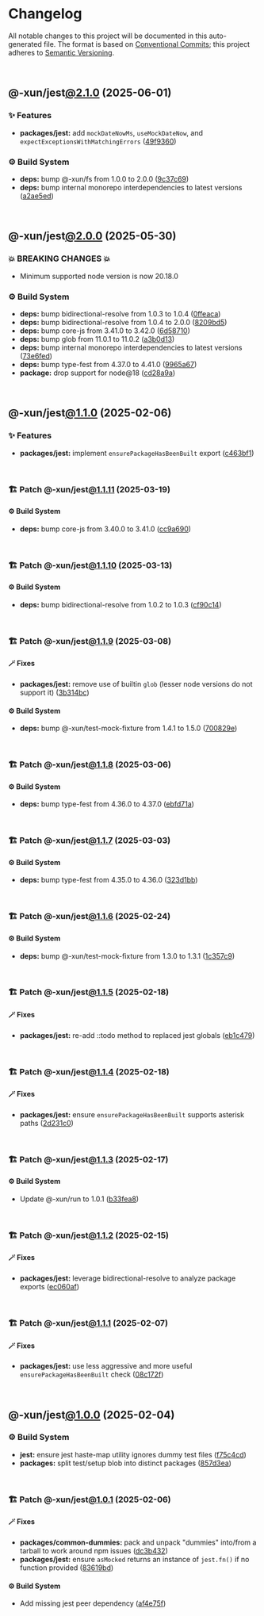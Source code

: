 # Changelog

All notable changes to this project will be documented in this auto-generated
file. The format is based on [Conventional Commits][1];
this project adheres to [Semantic Versioning][2].

<br />

## @-xun/jest[@2.1.0][3] (2025-06-01)

### ✨ Features

- **packages/jest:** add `mockDateNowMs`, `useMockDateNow`, and `expectExceptionsWithMatchingErrors` ([49f9360][4])

### ⚙️ Build System

- **deps:** bump @-xun/fs from 1.0.0 to 2.0.0 ([9c37c69][5])
- **deps:** bump internal monorepo interdependencies to latest versions ([a2ae5ed][6])

<br />

## @-xun/jest[@2.0.0][7] (2025-05-30)

### 💥 BREAKING CHANGES 💥

- Minimum supported node version is now 20.18.0

### ⚙️ Build System

- **deps:** bump bidirectional-resolve from 1.0.3 to 1.0.4 ([0ffeaca][8])
- **deps:** bump bidirectional-resolve from 1.0.4 to 2.0.0 ([8209bd5][9])
- **deps:** bump core-js from 3.41.0 to 3.42.0 ([6d58710][10])
- **deps:** bump glob from 11.0.1 to 11.0.2 ([a3b0d13][11])
- **deps:** bump internal monorepo interdependencies to latest versions ([73e6fed][12])
- **deps:** bump type-fest from 4.37.0 to 4.41.0 ([9965a67][13])
- **package:** drop support for node\@18 ([cd28a9a][14])

<br />

## @-xun/jest[@1.1.0][15] (2025-02-06)

### ✨ Features

- **packages/jest:** implement `ensurePackageHasBeenBuilt` export ([c463bf1][16])

<br />

### 🏗️ Patch @-xun/jest[@1.1.11][17] (2025-03-19)

#### ⚙️ Build System

- **deps:** bump core-js from 3.40.0 to 3.41.0 ([cc9a690][18])

<br />

### 🏗️ Patch @-xun/jest[@1.1.10][19] (2025-03-13)

#### ⚙️ Build System

- **deps:** bump bidirectional-resolve from 1.0.2 to 1.0.3 ([cf90c14][20])

<br />

### 🏗️ Patch @-xun/jest[@1.1.9][21] (2025-03-08)

#### 🪄 Fixes

- **packages/jest:** remove use of builtin `glob` (lesser node versions do not support it) ([3b314bc][22])

#### ⚙️ Build System

- **deps:** bump @-xun/test-mock-fixture from 1.4.1 to 1.5.0 ([700829e][23])

<br />

### 🏗️ Patch @-xun/jest[@1.1.8][24] (2025-03-06)

#### ⚙️ Build System

- **deps:** bump type-fest from 4.36.0 to 4.37.0 ([ebfd71a][25])

<br />

### 🏗️ Patch @-xun/jest[@1.1.7][26] (2025-03-03)

#### ⚙️ Build System

- **deps:** bump type-fest from 4.35.0 to 4.36.0 ([323d1bb][27])

<br />

### 🏗️ Patch @-xun/jest[@1.1.6][28] (2025-02-24)

#### ⚙️ Build System

- **deps:** bump @-xun/test-mock-fixture from 1.3.0 to 1.3.1 ([1c357c9][29])

<br />

### 🏗️ Patch @-xun/jest[@1.1.5][30] (2025-02-18)

#### 🪄 Fixes

- **packages/jest:** re-add ::todo method to replaced jest globals ([eb1c479][31])

<br />

### 🏗️ Patch @-xun/jest[@1.1.4][32] (2025-02-18)

#### 🪄 Fixes

- **packages/jest:** ensure `ensurePackageHasBeenBuilt` supports asterisk paths ([2d231c0][33])

<br />

### 🏗️ Patch @-xun/jest[@1.1.3][34] (2025-02-17)

#### ⚙️ Build System

- Update @-xun/run to 1.0.1 ([b33fea8][35])

<br />

### 🏗️ Patch @-xun/jest[@1.1.2][36] (2025-02-15)

#### 🪄 Fixes

- **packages/jest:** leverage bidirectional-resolve to analyze package exports ([ec060af][37])

<br />

### 🏗️ Patch @-xun/jest[@1.1.1][38] (2025-02-07)

#### 🪄 Fixes

- **packages/jest:** use less aggressive and more useful `ensurePackageHasBeenBuilt` check ([08c172f][39])

<br />

## @-xun/jest[@1.0.0][40] (2025-02-04)

### ⚙️ Build System

- **jest:** ensure jest haste-map utility ignores dummy test files ([f75c4cd][41])
- **packages:** split test/setup blob into distinct packages ([857d3ea][42])

<br />

### 🏗️ Patch @-xun/jest[@1.0.1][43] (2025-02-06)

#### 🪄 Fixes

- **packages/common-dummies:** pack and unpack "dummies" into/from a tarball to work around npm issues ([dc3b432][44])
- **packages/jest:** ensure `asMocked` returns an instance of `jest.fn()` if no function provided ([83619bd][45])

#### ⚙️ Build System

- Add missing jest peer dependency ([af4e75f][46])

[1]: https://conventionalcommits.org
[2]: https://semver.org
[3]: https://github.com/Xunnamius/test-utils/compare/@-xun/jest@2.0.0...@-xun/jest@2.1.0
[4]: https://github.com/Xunnamius/test-utils/commit/49f9360c5310eaab3dc0f63437084aa2e9ce98c5
[5]: https://github.com/Xunnamius/test-utils/commit/9c37c693284632d94f8c4e6b9d03416477d1503f
[6]: https://github.com/Xunnamius/test-utils/commit/a2ae5edac3426d5caf545577d06eeec6cf595388
[7]: https://github.com/Xunnamius/test-utils/compare/@-xun/jest@1.1.11...@-xun/jest@2.0.0
[8]: https://github.com/Xunnamius/test-utils/commit/0ffeaca8b2c36971ec5448b236f275b7174e88a2
[9]: https://github.com/Xunnamius/test-utils/commit/8209bd57dde6d7b26befb6f41ceaa87eb0deaa6f
[10]: https://github.com/Xunnamius/test-utils/commit/6d587106e786f2212d32e927aff9f1268a7719e6
[11]: https://github.com/Xunnamius/test-utils/commit/a3b0d1324af3693b7ff17b21913f92dbeddf8cc4
[12]: https://github.com/Xunnamius/test-utils/commit/73e6fed22cde60f6eae1d9c4855f6ea39feb85a7
[13]: https://github.com/Xunnamius/test-utils/commit/9965a675d2234a263d11823b4ccb7d8ec6b18bc5
[14]: https://github.com/Xunnamius/test-utils/commit/cd28a9a0a06981edb7d180139ceb629dc4313139
[15]: https://github.com/Xunnamius/test-utils/compare/@-xun/jest@1.0.1...@-xun/jest@1.1.0
[16]: https://github.com/Xunnamius/test-utils/commit/c463bf1463aea0453e6a08cbbcb204aba8b229ef
[17]: https://github.com/Xunnamius/test-utils/compare/@-xun/jest@1.1.10...@-xun/jest@1.1.11
[18]: https://github.com/Xunnamius/test-utils/commit/cc9a690c6793c5eb9ffcadb7f30fb4ee014cf1db
[19]: https://github.com/Xunnamius/test-utils/compare/@-xun/jest@1.1.9...@-xun/jest@1.1.10
[20]: https://github.com/Xunnamius/test-utils/commit/cf90c14c038e2a501540d2c551d03595082f73ec
[21]: https://github.com/Xunnamius/test-utils/compare/@-xun/jest@1.1.8...@-xun/jest@1.1.9
[22]: https://github.com/Xunnamius/test-utils/commit/3b314bc406540af303ab44ed657a090059f493b7
[23]: https://github.com/Xunnamius/test-utils/commit/700829e1ae21be9bdd14d701afce45cfe08203d7
[24]: https://github.com/Xunnamius/test-utils/compare/@-xun/jest@1.1.7...@-xun/jest@1.1.8
[25]: https://github.com/Xunnamius/test-utils/commit/ebfd71ae5254a3c4cb33b94c4c1777fdaa1f559c
[26]: https://github.com/Xunnamius/test-utils/compare/@-xun/jest@1.1.6...@-xun/jest@1.1.7
[27]: https://github.com/Xunnamius/test-utils/commit/323d1bbb2784524bc0fd6ac2a04430a19fc414c4
[28]: https://github.com/Xunnamius/test-utils/compare/@-xun/jest@1.1.5...@-xun/jest@1.1.6
[29]: https://github.com/Xunnamius/test-utils/commit/1c357c951aa527f86e5a3a850b3c904c7d633ae0
[30]: https://github.com/Xunnamius/test-utils/compare/@-xun/jest@1.1.4...@-xun/jest@1.1.5
[31]: https://github.com/Xunnamius/test-utils/commit/eb1c4791975c2e404ed1d1fa0124c3bbd9ef41f4
[32]: https://github.com/Xunnamius/test-utils/compare/@-xun/jest@1.1.3...@-xun/jest@1.1.4
[33]: https://github.com/Xunnamius/test-utils/commit/2d231c008d107baf61eba939013d58df61adad65
[34]: https://github.com/Xunnamius/test-utils/compare/@-xun/jest@1.1.2...@-xun/jest@1.1.3
[35]: https://github.com/Xunnamius/test-utils/commit/b33fea8db53369e4e821d273ed05fd0d4c91b749
[36]: https://github.com/Xunnamius/test-utils/compare/@-xun/jest@1.1.1...@-xun/jest@1.1.2
[37]: https://github.com/Xunnamius/test-utils/commit/ec060af799a2bd987617106ad6f035907c4f4f42
[38]: https://github.com/Xunnamius/test-utils/compare/@-xun/jest@1.1.0...@-xun/jest@1.1.1
[39]: https://github.com/Xunnamius/test-utils/commit/08c172fd86063ef2cb40963f770391649cfb8900
[40]: https://github.com/Xunnamius/test-utils/compare/857d3eac80084608a88cbc27476cbe23e155ce7d...@-xun/jest@1.0.0
[41]: https://github.com/Xunnamius/test-utils/commit/f75c4cd929f5d1720d466436ad2ee5c68cced170
[42]: https://github.com/Xunnamius/test-utils/commit/857d3eac80084608a88cbc27476cbe23e155ce7d
[43]: https://github.com/Xunnamius/test-utils/compare/@-xun/jest@1.0.0...@-xun/jest@1.0.1
[44]: https://github.com/Xunnamius/test-utils/commit/dc3b432f6d15898a8396cf56c73f03cafcecb7a9
[45]: https://github.com/Xunnamius/test-utils/commit/83619bdf03d91fda9056a40b5dc66ce530cc9131
[46]: https://github.com/Xunnamius/test-utils/commit/af4e75f9b436c758cd44a902f489c5640d8b2b47
